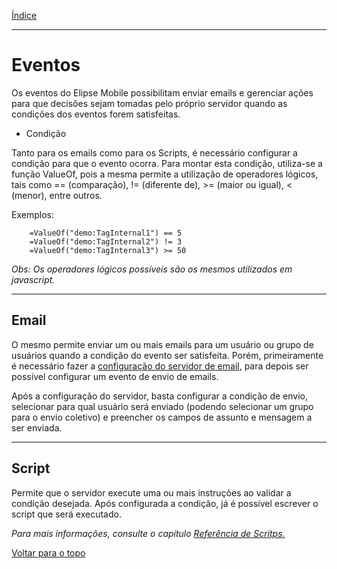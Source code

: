 [Índice](README.md#manual-elipse-mobile)

________________________________________

# Eventos

Os eventos do Elipse Mobile possibilitam enviar emails e gerenciar ações para que decisões sejam tomadas pelo próprio servidor quando as condições dos eventos forem satisfeitas.

* Condição

Tanto para os emails como para os Scripts, é necessário configurar a condição para que o evento ocorra. Para montar esta condição, utiliza-se a função ValueOf, pois a mesma permite a utilização de operadores lógicos, tais como == (comparação), != (diferente de), >= (maior ou igual), < (menor), entre outros. 

Exemplos:
```
	=ValueOf("demo:TagInternal1") == 5
	=ValueOf("demo:TagInternal2") != 3
	=ValueOf("demo:TagInternal3") >= 50
```

*Obs: Os operadores lógicos possíveis são os mesmos utilizados em javascript.*

________________________________________

## Email

O mesmo permite enviar um ou mais emails para um usuário ou grupo de usuários quando a condição do evento ser satisfeita. Porém, primeiramente é necessário fazer a [configuração do servidor de email](config_app.md#servidor-de-e-mails), para depois ser possível configurar um evento de envio de emails. 

Após a configuração do servidor, basta configurar a condição de envio, selecionar para qual usuário será enviado (podendo selecionar um grupo para o envio coletivo)  e preencher os campos de assunto e mensagem a ser enviada.

________________________________________

## Script

Permite que o servidor execute uma ou mais instruções ao validar a condição desejada.
	Após configurada a condição, já é possível escrever o script que será executado.

*Para mais informações, consulte o capítulo [Referência de Scritps.](scripts.md)*

[Voltar para o topo](events.md)
